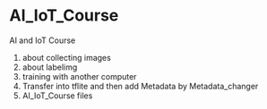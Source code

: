 # AI_IoT_Course
AI and IoT Course

1. about collecting images
2. about labelimg
3. training with another computer
4. Transfer into tflite and then add Metadata by Metadata_changer
5. AI_IoT_Course files
